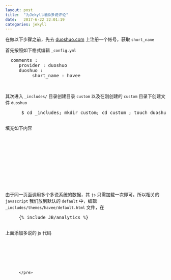```yaml
---  
layout: post  
title:  "为Jekyll增添多说评论"  
date:   2017-6-22 22:01:19  
categories: jekyll  
---  
```

在做以下步骤之前，先去 [duoshuo.com](https://duoshuo.com) 上注册一个帐号，获取 `short_name`

首先按照如下格式编辑 `_config.yml`


<pre class="brush:java;">
  comments :
     provider : duoshuo
     duoshuo :
          short_name : havee
          
          </pre>
        
    
其次进入 `_includes/` 目录创建目录 `custom` 以及在刚创建的 `custom` 目录下创建文件 `duoshuo`    


   <pre class="brush:bash shell;">
      $ cd _includes; mkdir custom; cd custom ; touch duoshuo
   </pre>
 
 填充如下内容
 
 <pre class="brush:bash shell;"> 
    <!-- Duoshuo Comment BEGIN -->
     <div id="comments">
        <div class="ds-thread" {% if page.id %}data-thread-key="{{ page.id }}"{% endif %}  data-title="{% if page.title %}{{ page.title }} - {% endif %}{{ site.title }}"></div>
    </div>
  <!-- Duoshuo Comment END -->
  </pre>
 
 由于同一页面调用多个多说系统的数据，其 `js` 只需加载一次即可。所以相关的 `javascript` 我们放到默认的 `default` 中，编辑 `_includes/themes/havee/default.html` 文件，在
 
   <pre class="brush:bash shell;">
     {% include JB/analytics %}
   </pre>
上面添加多说的 js 代码   
 
 <pre class="brush:javascript;">
  <!--多说js加载开始，一个页面只需要加载一次 -->
<script type="text/javascript">
  var duoshuoQuery = {short_name:"{{ site.JB.comments.duoshuo.short_name }}"};
  (function() {
    var ds = document.createElement('script');
    ds.type = 'text/javascript';ds.async = true;
    ds.src = 'http://static.duoshuo.com/embed.js';
    ds.charset = 'UTF-8';
    (document.getElementsByTagName('head')[0] || document.getElementsByTagName('body')[0]).appendChild(ds);
  })();
</script>
<!--多说js加载结束，一个页面只需要加载一次 -->
          
          </pre>
    


